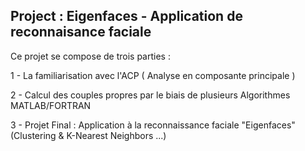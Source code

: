 ## Project : Eigenfaces - Application de reconnaisance faciale 

Ce projet se compose de trois parties :

<p> 1 - La familiarisation avec l'ACP ( Analyse en composante principale ) <p>
<p> 2 - Calcul des couples propres par le biais de plusieurs Algorithmes MATLAB/FORTRAN <p>
<p> 3 - Projet Final : Application à la reconnaissance faciale "Eigenfaces" (Clustering & K-Nearest Neighbors ...) <p>
